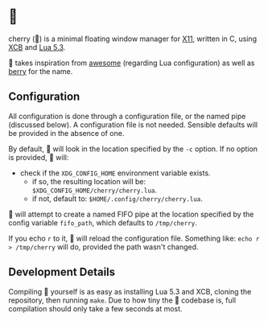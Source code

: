# 🍒

cherry (🍒) is a minimal floating window manager for [X11](https://www.x.org/releases/X11R7.7/doc/man/man1/Xorg.1.xhtml),
written in C, using [XCB](https://xcb.freedesktop.org/) and [Lua 5.3](https://www.lua.org/manual/5.3/).

🍒 takes inspiration from [awesome](https://github.com/awesomeWM/awesome) (regarding Lua configuration) as well as
[berry](https://github.com/JLErvin/berry) for the name.

## Configuration
All configuration is done through a configuration file, or the named pipe (discussed below).
A configuration file is not needed. Sensible defaults will be provided in the absence of one.

By default, 🍒 will look in the location specified by the `-c` option. If no option is provided, 🍒 will:
* check if the `XDG_CONFIG_HOME` environment variable exists.
    * if so, the resulting location will be: `$XDG_CONFIG_HOME/cherry/cherry.lua`.
    * if not, default to: `$HOME/.config/cherry/cherry.lua`.

🍒 will attempt to create a named FIFO pipe at the location specified by the config variable `fifo_path`, which defaults to `/tmp/cherry`.

If you echo `r` to it, 🍒 will reload the configuration file. Something like: `echo r > /tmp/cherry` will do, provided the path wasn't changed.

## Development Details
Compiling 🍒 yourself is as easy as installing Lua 5.3 and XCB, cloning the repository, then running `make`.
Due to how tiny the 🍒 codebase is, full compilation should only take a few seconds at most.
